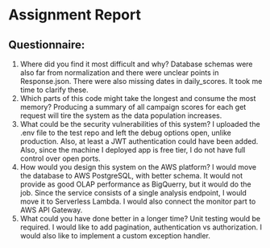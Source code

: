 # Assignment Report

## Questionnaire:
1. Where did you find it most difficult and why?
Database schemas were also far from normalization and there were unclear points in Response.json. There were also missing dates in daily_scores. It took me time to clarify these.
2. Which parts of this code might take the longest and consume the most
memory?
Producing a summary of all campaign scores for each get request will tire the system as the data population increases.
3. What could be the security vulnerabilities of this system?
I uploaded the .env file to the test repo and left the debug options open, unlike production. Also, at least a JWT authentication could have been added. Also, since the machine I deployed app is free tier, I do not have full control over open ports.
4. How would you design this system on the AWS platform?
I would move the database to AWS PostgreSQL, with better schema. It would not provide as good OLAP performance as BigQuerry, but it would do the job. Since the service consists of a single analysis endpoint, I would move it to Serverless Lambda. I would also connect the monitor part to AWS API Gateway.
6. What could you have done better in a longer time?
Unit testing would be required. I would like to add pagination, authentication vs authorization. I would also like to implement a custom exception handler.
 
